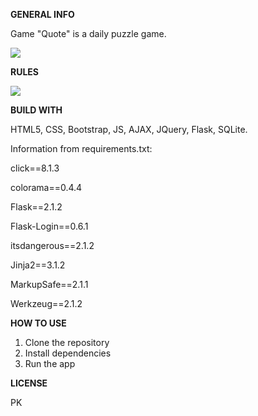 **GENERAL INFO**

Game &quot;Quote&quot; is a daily puzzle game.

<img src="file:///C:/Users/pvkud/Desktop/Picture1.png" />

**RULES**

<img src="file:///C:/Users/pvkud/Desktop/Picture2.png" />

**BUILD WITH**

HTML5, CSS, Bootstrap, JS, AJAX, JQuery, Flask, SQLite.

Information from requirements.txt:

click==8.1.3

colorama==0.4.4

Flask==2.1.2

Flask-Login==0.6.1

itsdangerous==2.1.2

Jinja2==3.1.2

MarkupSafe==2.1.1

Werkzeug==2.1.2

**HOW TO USE**

1. Clone the repository
2. Install dependencies
3. Run the app

**LICENSE**

PK